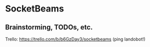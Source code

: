 # SocketBeams

## Brainstorming, TODOs, etc.

Trello: https://trello.com/b/b6GzDay3/socketbeams
(ping landobot!)
